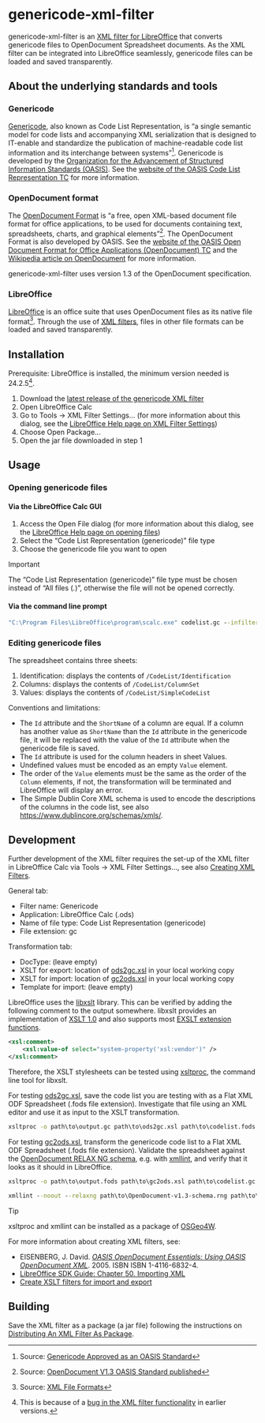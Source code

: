 # genericode-xml-filter

genericode-xml-filter is an [XML filter for LibreOffice](https://help.libreoffice.org/latest/en-US/text/shared/guide/xsltfilter.html) that converts genericode files to OpenDocument Spreadsheet documents. As the XML filter can be integrated into LibreOffice seamlessly, genericode files can be loaded and saved transparently.

## About the underlying standards and tools

### Genericode

[Genericode](https://docs.oasis-open.org/codelist/genericode/v1.0/genericode-v1.0.html), also known as Code List Representation, is “a single semantic model for code lists and accompanying XML serialization that is designed to IT-enable and standardize the publication of machine-readable code list information and its interchange between systems”[^1]. Genericode is developed by the [Organization for the Advancement of Structured Information Standards (OASIS)](https://www.oasis-open.org/). See the [website of the OASIS Code List Representation TC](https://www.oasis-open.org/committees/codelist/) for more information.

[^1]: Source: [Genericode Approved as an OASIS Standard](https://www.oasis-open.org/2023/02/01/genericode-approved-as-an-oasis-standard/)

### OpenDocument format

The [OpenDocument Format](https://docs.oasis-open.org/office/OpenDocument/v1.3/OpenDocument-v1.3-part1-introduction.html) is “a free, open XML-based document file format for office applications, to be used for documents containing text, spreadsheets, charts, and graphical elements”[^2]. The OpenDocument Format is also developed by OASIS. See the [website of the OASIS Open Document Format for Office Applications (OpenDocument) TC](https://www.oasis-open.org/committees/office/) and the [Wikipedia article on OpenDocument](https://en.wikipedia.org/wiki/OpenDocument) for more information.

genericode-xml-filter uses version 1.3 of the OpenDocument specification.

[^2]: Source: [OpenDocument V1.3 OASIS Standard published](https://www.oasis-open.org/2021/06/16/opendocument-v1-3-oasis-standard-published/)

### LibreOffice

[LibreOffice](https://www.libreoffice.org/) is an office suite that uses OpenDocument files as its native file format[^3]. Through the use of [XML filters](https://help.libreoffice.org/latest/en-US/text/shared/guide/xsltfilter.html), files in other file formats can be loaded and saved transparently.

[^3]: Source: [XML File Formats](https://help.libreoffice.org/latest/en-US/text/shared/00/00000021.html)

## Installation

Prerequisite: LibreOffice is installed, the minimum version needed is 24.2.5[^4].

[^4]: This is because of a [bug in the XML filter functionality](https://bugs.documentfoundation.org/show_bug.cgi?id=161789) in earlier versions.

1. Download the [latest release of the genericode XML filter](https://github.com/SDFIdk/genericode-xml-filter/releases/latest)
2. Open LibreOffice Calc
3. Go to Tools -> XML Filter Settings... (for more information about this dialog, see the [LibreOffice Help page on XML Filter Settings](https://help.libreoffice.org/latest/en-US/text/shared/01/06150000.html))
4. Choose Open Package...
5. Open the jar file downloaded in step 1

## Usage

### Opening genericode files

#### Via the LibreOffice Calc GUI

1. Access the Open File dialog (for more information about this dialog, see the [LibreOffice Help page on opening files](https://help.libreoffice.org/latest/en-US/text/shared/01/01020000.html))
2. Select the “Code List Representation (genericode)” file type
3. Choose the genericode file you want to open

> [!IMPORTANT]
> The “Code List Representation (genericode)” file type must be chosen instead of “All files (*.*)”, otherwise the file will not be opened correctly.

#### Via the command line prompt

```bat
"C:\Program Files\LibreOffice\program\scalc.exe" codelist.gc --infilter="Genericode"
```

### Editing genericode files

The spreadsheet contains three sheets:

1. Identification: displays the contents of `/CodeList/Identification`
2. Columns: displays the contents of `/CodeList/ColumnSet`
3. Values: displays the contents of `/CodeList/SimpleCodeList`

Conventions and limitations:

- The `Id` attribute and the `ShortName` of a column are equal. If a column has another value as `ShortName` than the `Id` attribute in the genericode file, it will be replaced with the value of the `Id` attribute when the genericode file is saved.
- The `Id` attribute is used for the column headers in sheet Values.
- Undefined values must be encoded as an empty `Value` element.
- The order of the `Value` elements must be the same as the order of the `Column` elements, if not, the transformation will be terminated and LibreOffice will display an error.
- The Simple Dublin Core XML schema is used to encode the descriptions of the columns in the code list, see also https://www.dublincore.org/schemas/xmls/.

## Development

Further development of the XML filter requires the set-up of the XML filter in LibreOffice Calc via Tools -> XML Filter Settings..., see also [Creating XML Filters](https://help.libreoffice.org/latest/en-US/text/shared/guide/xsltfilter_create.html).

General tab:

- Filter name: Genericode
- Application: LibreOffice Calc (.ods)
- Name of file type: Code List Representation (genericode)
- File extension: gc

Transformation tab:

- DocType: (leave empty)
- XSLT for export: location of [ods2gc.xsl](src/ods2gc.xsl) in your local working copy
- XSLT for import: location of [gc2ods.xsl](src/gc2ods.xsl) in your local working copy
- Template for import: (leave empty)

LibreOffice uses the [libxslt](https://gitlab.gnome.org/GNOME/libxslt/-/wikis/home) library. This can be verified by adding the following comment to the output somewhere. libxslt provides an implementation of [XSLT 1.0](https://www.w3.org/TR/xslt-10/) and also supports most [EXSLT extension functions](https://exslt.github.io/).

```xml
<xsl:comment>
    <xsl:value-of select="system-property('xsl:vendor')" />
</xsl:comment>
```

Therefore, the XSLT stylesheets can be tested using [xsltproc](https://gnome.pages.gitlab.gnome.org/libxslt/xsltproc.html), the command line tool for libxslt.

For testing [ods2gc.xsl](src/ods2gc.xsl), save the code list you are testing with as a Flat XML ODF Spreadsheet (.fods file extension). Investigate that file using an XML editor and use it as input to the XSLT transformation.

```bat
xsltproc -o path\to\output.gc path\to\ods2gc.xsl path\to\codelist.fods
```

For testing [gc2ods.xsl](src/gc2ods.xsl), transform the genericode code list to a Flat XML ODF Spreadsheet (.fods file extension). Validate the spreadsheet against the [OpenDocument RELAX NG schema](https://docs.oasis-open.org/office/OpenDocument/v1.3/os/schemas/OpenDocument-v1.3-schema.rng), e.g. with [xmllint](https://gnome.pages.gitlab.gnome.org/libxml2/xmllint.html), and verify that it looks as it should in LibreOffice.

```bat
xsltproc -o path\to\output.fods path\to\gc2ods.xsl path\to\codelist.gc
```

```bat
xmllint --noout --relaxng path\to\OpenDocument-v1.3-schema.rng path\to\output.fods
```

> [!TIP]
> xsltproc and xmllint can be installed as a package of [OSGeo4W](https://trac.osgeo.org/osgeo4w/).

For more information about creating XML filters, see:

- EISENBERG, J. David. _[OASIS OpenDocument Essentials: Using OASIS OpenDocument XML](https://archive.org/details/ODEssentials)_. 2005. ISBN ISBN 1-4116-6832-4.
- [LibreOffice SDK Guide: Chapter 50. Importing XML](https://wiki.documentfoundation.org/Documentation/SDKGuide/Importing_XML)
- [Create XSLT filters for import and export](https://forum.openoffice.org/en/forum/viewtopic.php?t=3490)

## Building

Save the XML filter as a package (a jar file) following the instructions on [Distributing An XML Filter As Package](https://help.libreoffice.org/latest/en-US/text/shared/guide/xsltfilter_distribute.html).